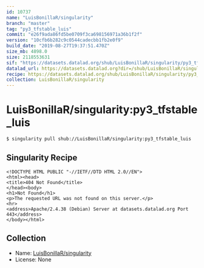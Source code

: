 ```yaml
---
id: 10737
name: "LuisBonillaR/singularity"
branch: "master"
tag: "py3_tfstable_luis"
commit: "e26f9ada86fd5be0709f3ca698156971a36b1f2f"
version: "10cfb6b282c9c0544cadecbb1fb2e0f9"
build_date: "2019-08-27T19:37:51.470Z"
size_mb: 4898.0
size: 2118553631
sif: "https://datasets.datalad.org/shub/LuisBonillaR/singularity/py3_tfstable_luis/2019-08-27-e26f9ada-10cfb6b2/10cfb6b282c9c0544cadecbb1fb2e0f9.sif"
datalad_url: https://datasets.datalad.org?dir=/shub/LuisBonillaR/singularity/py3_tfstable_luis/2019-08-27-e26f9ada-10cfb6b2/
recipe: https://datasets.datalad.org/shub/LuisBonillaR/singularity/py3_tfstable_luis/2019-08-27-e26f9ada-10cfb6b2/Singularity
collection: LuisBonillaR/singularity
---
```


# LuisBonillaR/singularity:py3_tfstable_luis

```bash
$ singularity pull shub://LuisBonillaR/singularity:py3_tfstable_luis
```

## Singularity Recipe

```singularity
<!DOCTYPE HTML PUBLIC "-//IETF//DTD HTML 2.0//EN">
<html><head>
<title>404 Not Found</title>
</head><body>
<h1>Not Found</h1>
<p>The requested URL was not found on this server.</p>
<hr>
<address>Apache/2.4.38 (Debian) Server at datasets.datalad.org Port 443</address>
</body></html>
```

## Collection

 - Name: [LuisBonillaR/singularity](https://github.com/LuisBonillaR/singularity)
 - License: None


